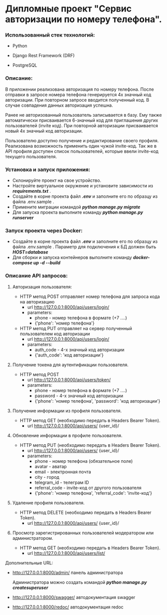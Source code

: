 <h1>Дипломные проект "Сервис авторизации по номеру телефона".</h1> 

<h3>Использованный стек технологий:</h3>

* Python

* Django Rest Framework (DRF)

* PostgreSQL

<h3>Описание:</h3>

В приложении реализована авторизация по номеру телефона.
После отправки в запросе номера телефона генерируется 4х значный код авторизации.
При повторном запросе вводится полученный код. В случае совпадения данных авторизация успешна.

Ранее не авторизованный пользователь записывается в базу.
Ему также автоматически присваивается 6-значный код для приглашения других пользователей (invite код). 
При повторной авторизации присваивается новый 4х значный код авторизации.

Пользователю доступно получение и редактирование своего профиля.
Реализована возможность применить один чужой invite-код. 
Так же в API профиля доступен список пользователей, которые ввели invite-код
текущего пользователя.

<h3>Установка и запуск приложения:</h3>

* Склонируйте проект на свое устройство.
* Настройте виртуальное окружение и установите зависимости из ***requirements.txt*** .
* Создайте в корне проекта файл ***.env*** и заполните его по образцу из файла .env.sample .
* Примените миграции командой ***python manage.py migrate***
* Для запуска проекта выполните команду ***python manage.py runserver***

<h3>Запуск проекта через Docker:</h3>

* Создайте в корне проекта файл ***.env*** и заполните его по образцу из файла .env.sample .
  Параметр для подключения к БД должен быть ***HOST=database*** 
* Для сборки и запуска контейнеров выполните команду ***docker-compose up -d --build*** 

<h3>Описание API запросов:</h3>

1. Авторизация пользователя:
    * HTTP метод POST отправляет номер телефона для запроса кода на авторизацию
      * url http://127.0.0.1:8000/api/users/login/
      * parameters: 
        * phone - номер телефона в формате (+7 ....)
        * {'phone': 'номер телефона'}
    * HTTP метод PUT отправляет на сервер полученный пользователем код авторизации
      * url http://127.0.0.1:8000/api/users/login/
      * parameters: 
        * auth_code - 4-х значный код авторизации
        * {'auth_code': 'код авторизации'}

2. Получение токена для аутентификации пользователя.
   * HTTP метод POST
     * url http://127.0.0.1:8000/api/users/token/
     * parameters:
       * phone - номер телефона в формате (+7 ....)
       * password - 4-х значный код авторизации
       * {'phone': 'номер телефона', 'password': 'код авторизации'}

3. Получение информации из профиля пользователя.
   * HTTP метод GET (необходимо передать в Headers Bearer Token).
      * url http://127.0.0.1:8000/api/users/ {user_id}/

4. Обновление информации в профиле пользователя.
   * HTTP метод PUT (необходимо передать в Headers Bearer Token).
      * url http://127.0.0.1:8000/api/users/ {user_id}/
      * parameters:
        * phone - номер телефона (обязательное поле)
        * avatar - аватар
        * email - электронная почта
        * city - город
        * telegram_id - телеграм ID
        * referral_code - invite-код от другого пользователя
        * {'phone': 'номер телефона', 'referral_code': 'invite-код'}

5. Удаление профиля пользователя.
   * HTTP метод DELETE (необходимо передать в Headers Bearer Token).
     *  url http://127.0.0.1:8000/api/users/ {user_id}/

6. Просмотр зарегистрированных пользователей модератором или администратором.
   * HTTP метод GET (необходимо передать в Headers Bearer Token).
     *  url http://127.0.0.1:8000/api/users/list/

Дополнительные URL:
* http://127.0.0.1:8000/admin/ панель администратора

    Администратора можно создать командой ***python manage.py createsuperuser***


* http://127.0.0.1:8000/swagger/ автодокументация swagger
* http://127.0.0.1:8000/redoc/ автодокументация redoc